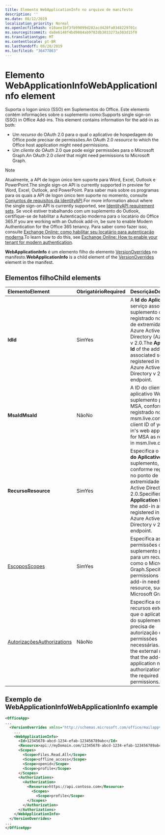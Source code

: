 ```yaml
---
title: Elemento WebApplicationInfo no arquivo de manifesto
description: ''
ms.date: 08/12/2019
localization_priority: Normal
ms.openlocfilehash: e10aee1bf3fb99099d282acd428fa0348229701c
ms.sourcegitcommit: da8e6148f4bd9884ab9702db3033273a383d15f0
ms.translationtype: MT
ms.contentlocale: pt-BR
ms.lasthandoff: 08/20/2019
ms.locfileid: "36477863"
---
```

# <a name="webapplicationinfo-element"></a><span data-ttu-id="65b30-102">Elemento WebApplicationInfo</span><span class="sxs-lookup"><span data-stu-id="65b30-102">WebApplicationInfo element</span></span>

<span data-ttu-id="65b30-103">Suporta o logon único (SSO) em Suplementos do Office. Este elemento contém informações sobre o suplemento como:</span><span class="sxs-lookup"><span data-stu-id="65b30-103">Supports single sign-on (SSO) in Office Add-ins. This element contains information for the add-in as both:</span></span>

- <span data-ttu-id="65b30-104">Um *recurso* do OAuth 2.0 para o qual o aplicativo de hospedagem do Office pode precisar de permissões.</span><span class="sxs-lookup"><span data-stu-id="65b30-104">An OAuth 2.0 *resource* to which the Office host application might need permissions.</span></span>
- <span data-ttu-id="65b30-105">Um *cliente* do OAuth 2.0 que pode exigir permissões para o Microsoft Graph.</span><span class="sxs-lookup"><span data-stu-id="65b30-105">An OAuth 2.0 *client* that might need permissions to Microsoft Graph.</span></span>

> [!NOTE]
> <span data-ttu-id="65b30-106">Atualmente, a API de logon único tem suporte para Word, Excel, Outlook e PowerPoint.</span><span class="sxs-lookup"><span data-stu-id="65b30-106">The single sign-on API is currently supported in preview for Word, Excel, Outlook, and PowerPoint.</span></span> <span data-ttu-id="65b30-107">Para saber mais sobre os programas para os quais a API de logon único tem suporte no momento, consulte [Conjuntos de requisitos da IdentityAPI](/office/dev/add-ins/reference/requirement-sets/identity-api-requirement-sets).</span><span class="sxs-lookup"><span data-stu-id="65b30-107">For more information about where the single sign-on API is currently supported, see [IdentityAPI requirement sets](/office/dev/add-ins/reference/requirement-sets/identity-api-requirement-sets).</span></span> <span data-ttu-id="65b30-108">Se você estiver trabalhando com um suplemento do Outlook, certifique-se de habilitar a Autenticação moderna para o locatário do Office 365.</span><span class="sxs-lookup"><span data-stu-id="65b30-108">If you are working with an Outlook add-in, be sure to enable Modern Authentication for the Office 365 tenancy.</span></span> <span data-ttu-id="65b30-109">Para saber como fazer isso, consulte [Exchange Online: como habilitar seu locatário para autenticação moderna](https://social.technet.microsoft.com/wiki/contents/articles/32711.exchange-online-how-to-enable-your-tenant-for-modern-authentication.aspx).</span><span class="sxs-lookup"><span data-stu-id="65b30-109">To learn how to do this, see [Exchange Online: How to enable your tenant for modern authentication](https://social.technet.microsoft.com/wiki/contents/articles/32711.exchange-online-how-to-enable-your-tenant-for-modern-authentication.aspx).</span></span>

<span data-ttu-id="65b30-110">**WebApplicationInfo** é um elemento filho do elemento [VersionOverrides](versionoverrides.md) no manifesto.</span><span class="sxs-lookup"><span data-stu-id="65b30-110">**WebApplicationInfo** is a child element of the [VersionOverrides](versionoverrides.md) element in the manifest.</span></span>  

## <a name="child-elements"></a><span data-ttu-id="65b30-111">Elementos filho</span><span class="sxs-lookup"><span data-stu-id="65b30-111">Child elements</span></span>

|  <span data-ttu-id="65b30-112">Elemento</span><span class="sxs-lookup"><span data-stu-id="65b30-112">Element</span></span> |  <span data-ttu-id="65b30-113">Obrigatório</span><span class="sxs-lookup"><span data-stu-id="65b30-113">Required</span></span>  |  <span data-ttu-id="65b30-114">Descrição</span><span class="sxs-lookup"><span data-stu-id="65b30-114">Description</span></span>  |
|:-----|:-----|:-----|
|  <span data-ttu-id="65b30-115">**Id**</span><span class="sxs-lookup"><span data-stu-id="65b30-115">**Id**</span></span>    |  <span data-ttu-id="65b30-116">Sim</span><span class="sxs-lookup"><span data-stu-id="65b30-116">Yes</span></span>   |  <span data-ttu-id="65b30-117">A **Id do Aplicativo** do serviço associado do suplemento conforme registrado no ponto de extremidade do Azure Active Directory (Azure AD) v 2.0.</span><span class="sxs-lookup"><span data-stu-id="65b30-117">The **Application Id** of the add-in's associated service as registered in the Azure Active Directory v 2.0 endpoint.</span></span>|
|  <span data-ttu-id="65b30-118">**MsaId**</span><span class="sxs-lookup"><span data-stu-id="65b30-118">**MsaId**</span></span>    |  <span data-ttu-id="65b30-119">Não</span><span class="sxs-lookup"><span data-stu-id="65b30-119">No</span></span>   |  <span data-ttu-id="65b30-120">A ID do cliente do aplicativo Web do seu suplemento para o MSA, conforme registrado no msm.live.com.</span><span class="sxs-lookup"><span data-stu-id="65b30-120">The client ID of your add-in's web application for MSA as registered in msm.live.com.</span></span>|
|  <span data-ttu-id="65b30-121">**Recurso**</span><span class="sxs-lookup"><span data-stu-id="65b30-121">**Resource**</span></span>  |  <span data-ttu-id="65b30-122">Sim</span><span class="sxs-lookup"><span data-stu-id="65b30-122">Yes</span></span>   |  <span data-ttu-id="65b30-123">Especifica o **URI da ID do Aplicativo** do suplemento, conforme registrado no ponto de extremidade do Azure Active Directory v 2.0.</span><span class="sxs-lookup"><span data-stu-id="65b30-123">Specifies the **Application ID URI** of the add-in as registered in the Azure Active Directory v 2.0 endpoint.</span></span>|
|  [<span data-ttu-id="65b30-124">Escopos</span><span class="sxs-lookup"><span data-stu-id="65b30-124">Scopes</span></span>](scopes.md)                |  <span data-ttu-id="65b30-125">Sim</span><span class="sxs-lookup"><span data-stu-id="65b30-125">Yes</span></span>  |  <span data-ttu-id="65b30-126">Especifica as permissões que o suplemento precisa para um recurso, como o Microsoft Graph.</span><span class="sxs-lookup"><span data-stu-id="65b30-126">Specifies the permissions that the add-in needs to a resource, such as Microsoft Graph.</span></span>  |
|  [<span data-ttu-id="65b30-127">Autorizações</span><span class="sxs-lookup"><span data-stu-id="65b30-127">Authorizations</span></span>](authorizations.md)  |  <span data-ttu-id="65b30-128">Não</span><span class="sxs-lookup"><span data-stu-id="65b30-128">No</span></span>   | <span data-ttu-id="65b30-129">Especifica os recursos externos que o aplicativo Web do suplemento precisa de autorização e as permissões necessárias.</span><span class="sxs-lookup"><span data-stu-id="65b30-129">Specifies the external resources that the add-in's web application needs authorization to and the required permissions.</span></span>|

## <a name="webapplicationinfo-example"></a><span data-ttu-id="65b30-130">Exemplo de WebApplicationInfo</span><span class="sxs-lookup"><span data-stu-id="65b30-130">WebApplicationInfo example</span></span>

```xml
<OfficeApp>
...
  <VersionOverrides xmlns="http://schemas.microsoft.com/office/mailappversionoverrides" xsi:type="VersionOverridesV1_0">
    ...
    <WebApplicationInfo>
      <Id>12345678-abcd-1234-efab-123456789abc</Id>
      <Resource>api://myDomain.com/12345678-abcd-1234-efab-123456789abc</Resource>
      <Scopes>
        <Scope>Files.Read.All</Scope>
        <Scope>offline_access</Scope>
        <Scope>openid</Scope>
        <Scope>profile</Scope>
      </Scopes>
      <Authorizations>
        <Authorization>
          <Resource>https://api.contoso.com</Resource>
            <Scopes>
              <Scope>profile</Scope>
          </Scopes>
        </Authorization>
      </Authorizations>
    </WebApplicationInfo>
  </VersionOverrides>
...
</OfficeApp>
```
